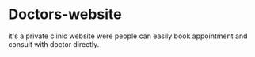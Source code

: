 # Doctors-website
it's a private clinic website were people can easily book appointment  and consult with doctor directly.

